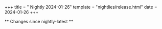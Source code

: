 +++
title = " Nightly 2024-01-26"
template = "nightlies/release.html"
date = 2024-01-26
+++

** Changes since nightly-latest **
